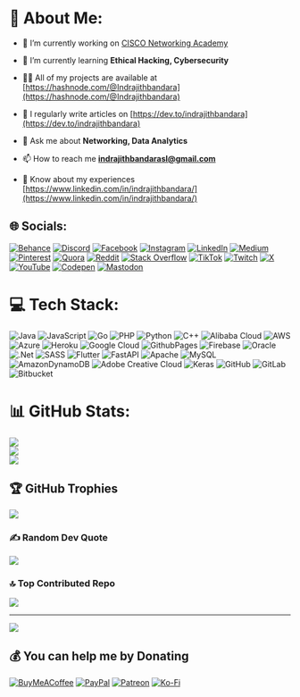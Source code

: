 # 💫 About Me:
- 🔭 I’m currently working on [CISCO Networking Academy](https://www.linkedin.com/in/indrajithbandara/)

- 🌱 I’m currently learning **Ethical Hacking, Cybersecurity**

- 👨‍💻 All of my projects are available at [https://hashnode.com/@Indrajithbandara](https://hashnode.com/@Indrajithbandara)

- 📝 I regularly write articles on [https://dev.to/indrajithbandara](https://dev.to/indrajithbandara)

- 💬 Ask me about **Networking, Data Analytics**

- 📫 How to reach me **indrajithbandarasl@gmail.com**

- 📄 Know about my experiences [https://www.linkedin.com/in/indrajithbandara/](https://www.linkedin.com/in/indrajithbandara/)


## 🌐 Socials:
[![Behance](https://img.shields.io/badge/Behance-1769ff?logo=behance&logoColor=white)](https://behance.net/Indrajithbandara) [![Discord](https://img.shields.io/badge/Discord-%237289DA.svg?logo=discord&logoColor=white)](https://discord.gg/Indrajith1139) [![Facebook](https://img.shields.io/badge/Facebook-%231877F2.svg?logo=Facebook&logoColor=white)](https://facebook.com/Indrajithbanda2) [![Instagram](https://img.shields.io/badge/Instagram-%23E4405F.svg?logo=Instagram&logoColor=white)](https://instagram.com/Indrajithbandara) [![LinkedIn](https://img.shields.io/badge/LinkedIn-%230077B5.svg?logo=linkedin&logoColor=white)](https://linkedin.com/in/Indrajithbandara) [![Medium](https://img.shields.io/badge/Medium-12100E?logo=medium&logoColor=white)](https://medium.com/@Indrajithbandara) [![Pinterest](https://img.shields.io/badge/Pinterest-%23E60023.svg?logo=Pinterest&logoColor=white)](https://pinterest.com/Indrajithonline) [![Quora](https://img.shields.io/badge/Quora-%23B92B27.svg?logo=Quora&logoColor=white)](https://quora.com/profile/Indrajithbandara) [![Reddit](https://img.shields.io/badge/Reddit-%23FF4500.svg?logo=Reddit&logoColor=white)](https://reddit.com/user/Indrajithbandara) [![Stack Overflow](https://img.shields.io/badge/-Stackoverflow-FE7A16?logo=stack-overflow&logoColor=white)](https://stackoverflow.com/users/Indrajithbandara) [![TikTok](https://img.shields.io/badge/TikTok-%23000000.svg?logo=TikTok&logoColor=white)](https://tiktok.com/@Indrajithbandara) [![Twitch](https://img.shields.io/badge/Twitch-%239146FF.svg?logo=Twitch&logoColor=white)](https://twitch.tv/Indrajithbandara) [![X](https://img.shields.io/badge/X-black.svg?logo=X&logoColor=white)](https://x.com/IndrajithTweets) [![YouTube](https://img.shields.io/badge/YouTube-%23FF0000.svg?logo=YouTube&logoColor=white)](https://youtube.com/@Indrajithbandara) [![Codepen](https://img.shields.io/badge/Codepen-000000?style=for-the-badge&logo=codepen&logoColor=white)](https://codepen.io/Indrajithbandara) [![Mastodon](https://img.shields.io/badge/-MASTODON-%232B90D9?style=for-the-badge&logo=mastodon&logoColor=white)](https://mastodon.social/@Indrajithbandara) 

# 💻 Tech Stack:
![Java](https://img.shields.io/badge/java-%23ED8B00.svg?style=for-the-badge&logo=openjdk&logoColor=white) ![JavaScript](https://img.shields.io/badge/javascript-%23323330.svg?style=for-the-badge&logo=javascript&logoColor=%23F7DF1E) ![Go](https://img.shields.io/badge/go-%2300ADD8.svg?style=for-the-badge&logo=go&logoColor=white) ![PHP](https://img.shields.io/badge/php-%23777BB4.svg?style=for-the-badge&logo=php&logoColor=white) ![Python](https://img.shields.io/badge/python-3670A0?style=for-the-badge&logo=python&logoColor=ffdd54) ![C++](https://img.shields.io/badge/c++-%2300599C.svg?style=for-the-badge&logo=c%2B%2B&logoColor=white) ![Alibaba Cloud](https://img.shields.io/badge/AlibabaCloud-%23FF6701.svg?style=for-the-badge&logo=alibabacloud&logoColor=white) ![AWS](https://img.shields.io/badge/AWS-%23FF9900.svg?style=for-the-badge&logo=amazon-aws&logoColor=white) ![Azure](https://img.shields.io/badge/azure-%230072C6.svg?style=for-the-badge&logo=microsoftazure&logoColor=white) ![Heroku](https://img.shields.io/badge/heroku-%23430098.svg?style=for-the-badge&logo=heroku&logoColor=white) ![Google Cloud](https://img.shields.io/badge/GoogleCloud-%234285F4.svg?style=for-the-badge&logo=google-cloud&logoColor=white) ![GithubPages](https://img.shields.io/badge/github%20pages-121013?style=for-the-badge&logo=github&logoColor=white) ![Firebase](https://img.shields.io/badge/firebase-%23039BE5.svg?style=for-the-badge&logo=firebase) ![Oracle](https://img.shields.io/badge/Oracle-F80000?style=for-the-badge&logo=oracle&logoColor=white) ![.Net](https://img.shields.io/badge/.NET-5C2D91?style=for-the-badge&logo=.net&logoColor=white) ![SASS](https://img.shields.io/badge/SASS-hotpink.svg?style=for-the-badge&logo=SASS&logoColor=white) ![Flutter](https://img.shields.io/badge/Flutter-%2302569B.svg?style=for-the-badge&logo=Flutter&logoColor=white) ![FastAPI](https://img.shields.io/badge/FastAPI-005571?style=for-the-badge&logo=fastapi) ![Apache](https://img.shields.io/badge/apache-%23D42029.svg?style=for-the-badge&logo=apache&logoColor=white) ![MySQL](https://img.shields.io/badge/mysql-4479A1.svg?style=for-the-badge&logo=mysql&logoColor=white) ![AmazonDynamoDB](https://img.shields.io/badge/Amazon%20DynamoDB-4053D6?style=for-the-badge&logo=Amazon%20DynamoDB&logoColor=white) ![Adobe Creative Cloud](https://img.shields.io/badge/Adobe%20Creative%20Cloud-DA1F26.svg?style=for-the-badge&logo=Adobe%20Creative%20Cloud&logoColor=white) ![Keras](https://img.shields.io/badge/Keras-%23D00000.svg?style=for-the-badge&logo=Keras&logoColor=white) ![GitHub](https://img.shields.io/badge/github-%23121011.svg?style=for-the-badge&logo=github&logoColor=white) ![GitLab](https://img.shields.io/badge/gitlab-%23181717.svg?style=for-the-badge&logo=gitlab&logoColor=white) ![Bitbucket](https://img.shields.io/badge/bitbucket-%230047B3.svg?style=for-the-badge&logo=bitbucket&logoColor=white)
# 📊 GitHub Stats:
![](https://github-readme-stats.vercel.app/api?username=indrajithbandara&theme=dark&hide_border=false&include_all_commits=false&count_private=false)<br/>
![](https://github-readme-streak-stats.herokuapp.com/?user=indrajithbandara&theme=dark&hide_border=false)<br/>
![](https://github-readme-stats.vercel.app/api/top-langs/?username=indrajithbandara&theme=dark&hide_border=false&include_all_commits=false&count_private=false&layout=compact)

## 🏆 GitHub Trophies
![](https://github-profile-trophy.vercel.app/?username=indrajithbandara&theme=radical&no-frame=false&no-bg=true&margin-w=4)

### ✍️ Random Dev Quote
![](https://quotes-github-readme.vercel.app/api?type=horizontal&theme=radical)

### 🔝 Top Contributed Repo
![](https://github-contributor-stats.vercel.app/api?username=indrajithbandara&limit=5&theme=dark&combine_all_yearly_contributions=true)

---
[![](https://visitcount.itsvg.in/api?id=indrajithbandara&icon=0&color=0)](https://visitcount.itsvg.in)

  ## 💰 You can help me by Donating
  [![BuyMeACoffee](https://img.shields.io/badge/Buy%20Me%20a%20Coffee-ffdd00?style=for-the-badge&logo=buy-me-a-coffee&logoColor=black)](https://buymeacoffee.com/Indrajithbandara) [![PayPal](https://img.shields.io/badge/PayPal-00457C?style=for-the-badge&logo=paypal&logoColor=white)](https://paypal.me/Indrajithbandara) [![Patreon](https://img.shields.io/badge/Patreon-F96854?style=for-the-badge&logo=patreon&logoColor=white)](https://patreon.com/Indrajithbandara) [![Ko-Fi](https://img.shields.io/badge/Ko--fi-F16061?style=for-the-badge&logo=ko-fi&logoColor=white)](https://ko-fi.com/Indrajithbandara) 
